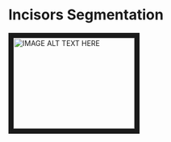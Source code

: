 # Incisors Segmentation

<a href="https://www.youtube.com/watch?v=poiAECrGGDs&feature=youtu.be
" target="_blank"><img src="https://github.com/matejjeglic/ComputerVision_FinalProject/blob/master/Project_Data/_Data/Report_Figures/youtube_img.PNG" 
alt="IMAGE ALT TEXT HERE" width="240" height="180" border="10" /></a>


